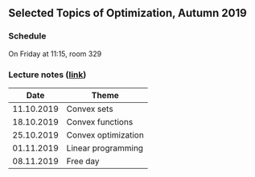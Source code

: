 ## Selected Topics of Optimization, Autumn 2019

### Schedule

On Friday at 11:15, room 329

### Lecture notes ([link](./autumn-2019/notes/main.pdf))

**Date** | **Theme**
---- | -----
11.10.2019 | Convex sets
18.10.2019 | Convex functions
25.10.2019 | Convex optimization
01.11.2019 | Linear programming
08.11.2019 | Free day
